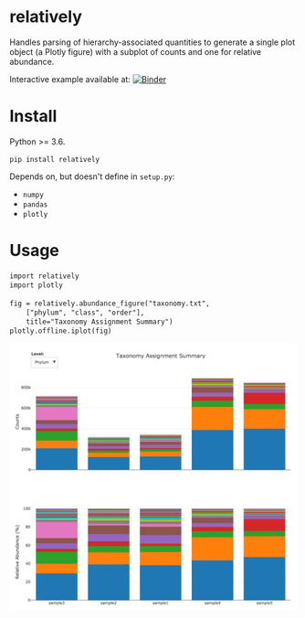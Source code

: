 # relatively

Handles parsing of hierarchy-associated quantities to generate a single plot
object (a Plotly figure) with a subplot of counts and one for relative
abundance.

Interactive example available at:
[![Binder](https://mybinder.org/badge.svg)](https://mybinder.org/v2/gh/brwnj/relatively/master?filepath=notebooks%2Fexample.ipynb)

# Install

Python >= 3.6.

```
pip install relatively
```

Depends on, but doesn't define in `setup.py`:

+ `numpy`
+ `pandas`
+ `plotly`

# Usage

```
import relatively
import plotly

fig = relatively.abundance_figure("taxonomy.txt",
    ["phylum", "class", "order"],
    title="Taxonomy Assignment Summary")
plotly.offline.iplot(fig)
```

![logo](data/example.png)
